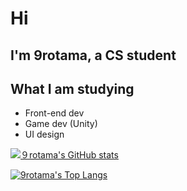 # Hi
## I'm 9rotama, a CS student
## What I am studying 
 - Front-end dev 
 - Game dev (Unity)
 - UI design

[![９rotama's GitHub stats](https://github-readme-stats.vercel.app/api?username=9rotama&theme=monokai)](https://github.com/9rotama/github-readme-stats)

[![9rotama's Top Langs](https://github-readme-stats.vercel.app/api/top-langs/?username=9rotama&theme=monokai)](https://github.com/9rotama/github-readme-stats)


